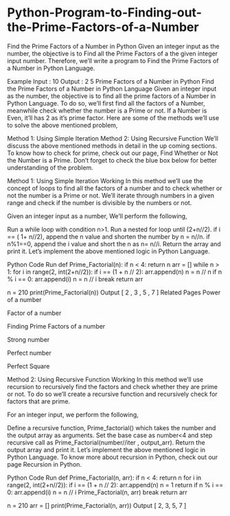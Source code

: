 # Python-Program-to-Finding-out-the-Prime-Factors-of-a-Number

Find the Prime Factors of a Number in Python
Given an integer input as the number, the objective is to Find all the Prime Factors of a the given integer input number. Therefore, we’ll write a program to Find the Prime Factors of a Number in Python Language.

Example
Input : 10
Output : 2 5
Prime Factors of a Number in Python
Find the Prime Factors of a Number in Python Language
Given an integer input as the number, the objective is to find all the prime factors of a Number in Python Language. To do so, we’ll first find all the factors of a Number, meanwhile check whether the number is a Prime or not. If a Number is Even, it’ll has 2 as it’s prime factor. Here are some of the methods we’ll use to solve the above mentioned problem,

Method 1: Using Simple Iteration
Method 2: Using Recursive Function
We’ll discuss the above mentioned methods in detail in the up coming sections. To know how to check for prime, check out our page, Find Whether or Not the Number is a Prime. Don’t forget to check the blue box below for better understanding of the problem.


Method 1: Using Simple Iteration
Working
In this method we’ll use the concept of loops to find all the factors of a number and to check whether or not the number is a Prime or not. We’ll iterate through numbers in a given range and check if the number is divisible by the numbers or not.

Given an integer input as a number, We’ll perform the following,

Run a while loop with condition n>1.
Run a nested for loop until (2+n//2).
if i == ( 1+ n//2), append the n value and shorten the number by n = n//n.
if n%1==0, append the i value and short the n as n= n//i.
Return the array and print it.
Let’s implement the above mentioned logic in Python Language.

Python Code
Run
def Prime_Factorial(n):
    if n < 4:
        return n
    arr = []
    while n > 1:
        for i in range(2, int(2+n//2)):
            if i == (1 + n // 2):
                arr.append(n)
                n = n // n
            if n % i == 0:
                arr.append(i)
                n = n // i
                break
    return arr


n = 210
print(Prime_Factorial(n))
Output
[ 2 , 3 , 5 , 7 ]
Related Pages
Power of a number

Factor of a number

Finding Prime Factors of a number

Strong number

Perfect number

Perfect Square

Method 2: Using Recursive Function
Working
In this method we’ll use recursion to recursively find the factors and check whether they are prime or not. To do so we’ll create a recursive function and recursively check for factors that are prime.

For an integer input, we perform the following,

Define a recursive function, Prime_factorial() which takes the number and the output array as arguments.
Set the base case as number<4 and step recursive call as Prime_Factorial(number//iter , output_arr).
Return the output array and print it.
Let’s implement the above mentioned logic in Python Language. To know more about recursion in Python, check out our page Recursion in Python.

Python Code
Run
def Prime_Factorial(n, arr):
    if n < 4:
        return n
    for i in range(2, int(2+n//2)):
        if i == (1 + n // 2):
            arr.append(n)
            n = 1
            return
        if n % i == 0:
            arr.append(i)
            n = n // i
            Prime_Factorial(n, arr)
            break
    return arr


n = 210
arr = []
print(Prime_Factorial(n, arr))
Output
[ 2, 3, 5, 7 ]
